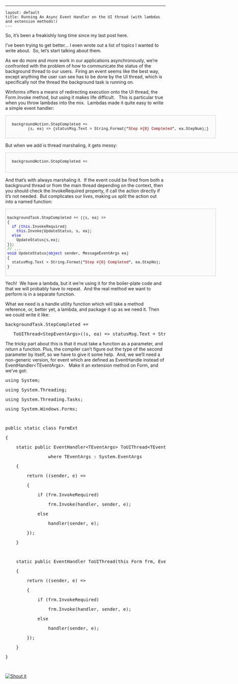   ---
    layout: default
    title: Running An Async Event Handler on the UI thread (with lambdas and extension methods!)
    ---

  
<p>So, it’s been a freakishly long time since my last post here.  </p>
<p>I’ve been trying to get better… I even wrote out a list of topics I wanted to write about.  So, let’s start talking about them.</p>
<p>As we do more and more work in our applications asynchronously, we’re confronted with the problem of how to communicate the status of the background thread to our users.  Firing an event seems like the best way, except anything the user can see has to be done by the UI thread, which is specifically not the thread the background task is running on. </p>
<p>Winforms offers a means of redirecting execution onto the UI thread, the Form.Invoke method, but using it makes life difficult.   This is particular true when you throw lambdas into the mix.  Lambdas made it quite easy to write a simple event handler:</p>
<pre style="border-bottom:#cecece 1px solid;border-left:#cecece 1px solid;padding-bottom:5px;background-color:#fbfbfb;min-height:40px;padding-left:5px;width:650px;padding-right:5px;overflow:auto;border-top:#cecece 1px solid;border-right:#cecece 1px solid;padding-top:5px;">
  <pre style="background-color:#fbfbfb;margin:0em;width:100%;font-family:consolas,'Courier New',courier,monospace;font-size:12px;">  backgroundAction.StepCompleted +=
         (s, ea) =&gt; {statusMsg.Text = String.Format("<span style="color:#8b0000;">Step #{0} Completed</span>", ea.StepNum);}</pre>
</pre>
<p>But when we add is thread marshaling, it gets messy:</p>
<pre style="border-bottom:#cecece 1px solid;border-left:#cecece 1px solid;padding-bottom:5px;background-color:#fbfbfb;min-height:40px;padding-left:5px;width:958px;padding-right:5px;height:52px;overflow:auto;border-top:#cecece 1px solid;border-right:#cecece 1px solid;padding-top:5px;">
  <pre style="background-color:#fbfbfb;margin:0em;width:100%;font-family:consolas,'Courier New',courier,monospace;font-size:12px;">  backgroundAction.StepCompleted +=
</pre>
  <pre style="background-color:#fbfbfb;margin:0em;width:100%;font-family:consolas,'Courier New',courier,monospace;font-size:12px;">    (s, ea) =&gt;{<span style="color:#0000ff;">this</span>.Invoke((s1,ea1)=&gt;{statusMsg.Text = String.Format("<span style="color:#8b0000;">Step #{0} Completed</span>", ea.StepNum);}, s,ea);</pre>
</pre>
<p>And that’s with always marshaling it.  If the event could be fired from both a background thread or from the main thread depending on the context, then you should check the InvokeRequired property, if call the action directly if it’s not needed.  But complicates our lives, making us split the action out into a named function:</p>
<pre style="border-bottom:#cecece 1px solid;border-left:#cecece 1px solid;padding-bottom:5px;background-color:#fbfbfb;min-height:40px;padding-left:5px;width:650px;padding-right:5px;overflow:auto;border-top:#cecece 1px solid;border-right:#cecece 1px solid;padding-top:5px;">
  <pre style="background-color:#fbfbfb;margin:0em;width:100%;font-family:consolas,'Courier New',courier,monospace;font-size:12px;">backgroundTask.StepCompleted += ((s, ea) =&gt;
{
  <span style="color:#0000ff;">if</span> (<span style="color:#0000ff;">this</span>.InvokeRequired)
    <span style="color:#0000ff;">this</span>.Invoke(UpdateStatus, s, ea);
  <span style="color:#0000ff;">else</span>
    UpdateStatus(s,ea);
});
<span style="color:#008000;">// ...</span>
<span style="color:#0000ff;">void</span> UpdateStatus(<span style="color:#0000ff;">object</span> sender, MessageEventArgs ea)
{
  statusMsg.Text = String.Format("<span style="color:#8b0000;">Step #{0} Completed</span>", ea.StepNo);
}
</pre>
</pre>
<p>Yech!  We have a lambda, but it we’re using it for the boiler-plate code and that we will probably have to repeat.  And the real method we want to perform is in a separate function.</p>
<p>What we need is a handle utility function which will take a method reference, or, better yet, a lambda, and package it up as we need it. Then we could write it like: </p>
<div class="csharpcode">
  <pre class="alt">backgroundTask.StepCompleted += </pre>

  <pre>   ToUIThread&lt;StepEventArgs&gt;((s, ea) =&gt; statusMsg.Text = String.Format(<span class="str">"Step #{0} Completed"</span>, ea.StepNo));</pre>
</div>
<p>The tricky part about this is that it must take a function as a parameter, and <em>return</em> a function. Plus, the compiler can’t figure out the type of the second parameter by itself, so we have to give it some help.  And, we we’ll need a non-generic version, for event which are defined as EventHandle instead of EventHandler&lt;TEventArgs&gt;.   Make it an extension method on Form, and we’ve got:</p>
<div class="csharpcode">
  <pre class="alt"><span class="kwrd">using</span> System;</pre>

  <pre><span class="kwrd">using</span> System.Threading;</pre>

  <pre class="alt"><span class="kwrd">using</span> System.Threading.Tasks;</pre>

  <pre><span class="kwrd">using</span> System.Windows.Forms;</pre>

  <pre class="alt"> </pre>

  <pre><span class="kwrd">public</span> <span class="kwrd">static</span> <span class="kwrd">class</span> FormExt</pre>

  <pre class="alt">{</pre>

  <pre>    <span class="kwrd">static</span> <span class="kwrd">public</span> EventHandler&lt;TEventArgs&gt; ToUIThread&lt;TEventArgs&gt;(<span class="kwrd">this</span> Form frm, EventHandler&lt;TEventArgs&gt; handler)</pre>

  <pre class="alt">                <span class="kwrd">where</span> TEventArgs : System.EventArgs</pre>

  <pre>    {</pre>

  <pre class="alt">        <span class="kwrd">return</span> ((sender, e) =&gt;</pre>

  <pre>        {</pre>

  <pre class="alt">            <span class="kwrd">if</span> (frm.InvokeRequired)</pre>

  <pre>                frm.Invoke(handler, sender, e);</pre>

  <pre class="alt">            <span class="kwrd">else</span></pre>

  <pre>                handler(sender, e);</pre>

  <pre class="alt">        });</pre>

  <pre>    }</pre>

  <pre class="alt"> </pre>

  <pre>    <span class="kwrd">static</span> <span class="kwrd">public</span> EventHandler ToUIThread(<span class="kwrd">this</span> Form frm, EventHandler handler)</pre>

  <pre class="alt">    {</pre>

  <pre>        <span class="kwrd">return</span> ((sender, e) =&gt;</pre>

  <pre class="alt">        {</pre>

  <pre>            <span class="kwrd">if</span> (frm.InvokeRequired)</pre>

  <pre class="alt">                frm.Invoke(handler, sender, e);</pre>

  <pre>            <span class="kwrd">else</span></pre>

  <pre class="alt">                handler(sender, e);</pre>

  <pre>        });</pre>

  <pre class="alt">    }</pre>

  <pre>}</pre>

  <pre class="alt"> </pre>
</div>
<a href="http://dotnetshoutout.com/Honest-Illusion-Running-An-Async-Event-Handler-on-the-UI-thread-with-lambdas-and-extension-methods">
  <img alt="Shout it" src="http://dotnetshoutout.com/image.axd?url=http%3A%2F%2Fhonestillusion.com%2Fblogs%2Fblog_0%2Farchive%2F2011%2F03%2F15%2Frunning-an-async-event-handler-on-the-ui-thread-with-lambdas-and-extension-methods.aspx" style="border:0px;" />
</a>